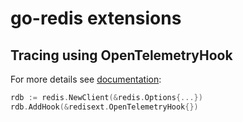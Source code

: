 # go-redis extensions

## Tracing using OpenTelemetryHook

For more details see [documentation](https://redis.uptrace.dev/tracing/):

```go
rdb := redis.NewClient(&redis.Options{...})
rdb.AddHook(&redisext.OpenTelemetryHook{})
```
